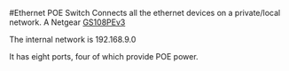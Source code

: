 #Ethernet POE Switch
Connects all the ethernet devices on a private/local network.
A Netgear [GS108PEv3](https://www.amazon.com/gp/product/B00M1C03U2)

The internal network is 192.168.9.0

It has eight ports, four of which provide POE power.